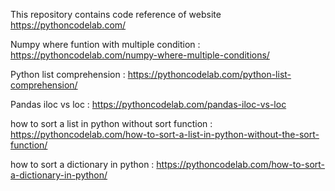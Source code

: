 This repository contains code reference of website https://pythoncodelab.com/

Numpy where funtion with multiple condition : https://pythoncodelab.com/numpy-where-multiple-conditions/

Python list comprehension : https://pythoncodelab.com/python-list-comprehension/

Pandas iloc vs loc : https://pythoncodelab.com/pandas-iloc-vs-loc

how to sort a list in python without sort function : https://pythoncodelab.com/how-to-sort-a-list-in-python-without-the-sort-function/

how to sort a dictionary in python : https://pythoncodelab.com/how-to-sort-a-dictionary-in-python/



